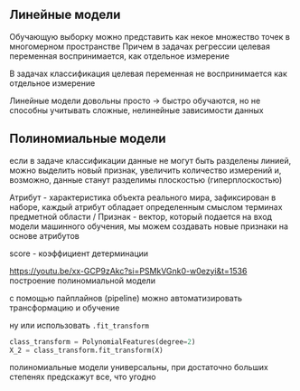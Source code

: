 
## Линейные модели
Обучающую выборку можно представить как некое множество точек в многомерном пространстве
Причем в задачах регрессии целевая переменная воспринимается, как отдельное измерение

В задачах классификация целевая переменная не воспринимается как отдельное измерение

Линейные модели довольны просто -> быстро обучаются, но не способны учитывать сложные, нелинейные зависимости данных

## Полиномиальные модели


если в задаче классификации данные не могут быть разделены линией, можно выделить новый признак, увеличить количество измерений и, возможно, данные станут разделимы плоскостью (гиперплоскостью)

Атрибут - характеристика объекта реального мира, зафиксирован в наборе, каждый атрибут обладает определенным смыслом терминах предметной области
/
Признак - вектор, который подается на вход модели машинного обучения, мы можем создавать новые признаки на основе атрибутов

score - коэффициент детерминации 

https://youtu.be/xx-GCP9zAkc?si=PSMkVGnk0-w0ezyi&t=1536
построение полиномиальной модели 


с помощью пайплайнов (pipeline) можно автоматизировать трансформацию и обучение 

ну или использовать `.fit_transform`

```python
class_transform = PolynomialFeatures(degree=2)
X_2 = class_transform.fit_transform(X)
```


полиномиальные модели универсальны, при достаточно больших степенях предскажут все, что угодно

